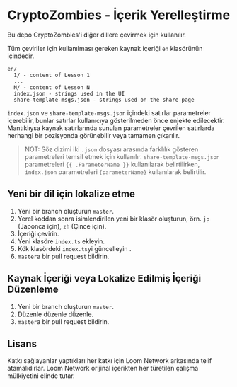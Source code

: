 # CryptoZombies - İçerik Yerelleştirme

Bu depo CryptoZombies'i diğer dillere çevirmek için kullanılır.

Tüm çeviriler için kullanılması gereken kaynak içeriği `en` klasörünün içindedir.

```
en/
  1/ - content of Lesson 1
  ...
  N/ - content of Lesson N
  index.json - strings used in the UI
  share-template-msgs.json - strings used on the share page
```
 
`index.json` ve `share-template-msgs.json` içindeki satırlar parametreler içerebilir,
bunlar satırlar kullanıcıya gösterilmeden önce enjekte edilecektir. Mantıklıysa
kaynak satırlarında sunulan parametreler çevrilen satırlarda herhangi bir pozisyonda
görünebilir veya tamamen çıkarılır.

>NOT: Söz dizimi iki `.json` dosyası arasında farklılık gösteren parametreleri
>      temsil etmek için kullanılır. `share-template-msgs.json` parametreleri
>      `{{ .ParameterName }}` kullanılarak belirtilirken, `index.json` parametreleri
>      `{parameterName}` kullanılarak belirtilir.

## Yeni bir dil için lokalize etme
1. Yeni bir branch oluşturun `master`.
2. Yerel koddan sonra isimlendirilen yeni bir klasör oluşturun, örn. `jp` (Japonca için), `zh` (Çince için).
3. İçeriği çevirin.
4. Yeni klasöre `index.ts` ekleyin.
5. Kök klasördeki `index.ts`yi güncelleyin .
6. `master`a bir pull request bildirin.

## Kaynak İçeriği veya Lokalize Edilmiş İçeriği Düzenleme
1. Yeni bir branch oluşturun `master`.
2. Düzenle düzenle düzenle.
3. `master`a bir pull request bildirin.



## Lisans

Katkı sağlayanlar yaptıkları her katkı için Loom Network arkasında telif atamalıdırlar.
Loom Network orijinal içerikten her türetilen çalışma mülkiyetini elinde tutar.
